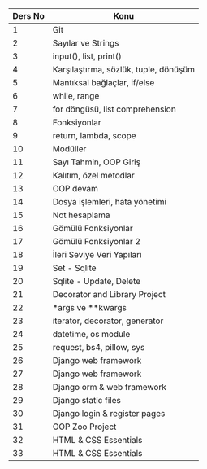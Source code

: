 | Ders No | Konu                                  |
| ------- | ------------------------------------- |
| 1       | Git                                   |
| 2       | Sayılar ve Strings                    |
| 3       | input(), list, print()                |
| 4       | Karşılaştırma, sözlük, tuple, dönüşüm |
| 5       | Mantıksal bağlaçlar, if/else          |
| 6       | while, range                          |
| 7       | for döngüsü, list comprehension       |
| 8       | Fonksiyonlar                          |
| 9       | return, lambda, scope                 |
| 10      | Modüller                              |
| 11      | Sayı Tahmin, OOP Giriş                |
| 12      | Kalıtım, özel metodlar                |
| 13      | OOP devam                             |
| 14      | Dosya işlemleri, hata yönetimi        |
| 15      | Not hesaplama                         |
| 16      | Gömülü Fonksiyonlar                   |
| 17      | Gömülü Fonksiyonlar 2                 |
| 18      | İleri Seviye Veri Yapıları            |
| 19      | Set - Sqlite                          |
| 20      | Sqlite - Update, Delete               |
| 21      | Decorator and Library Project         |
| 22      | \*args ve \*\*kwargs                  |
| 23      | iterator, decorator, generator        |
| 24      | datetime, os module                   |
| 25      | request, bs4, pillow, sys             |
| 26      | Django web framework                  |
| 27      | Django web framework                  |
| 28      | Django orm & web framework            |
| 29      | Django static files                   |
| 30      | Django login & register pages         |
| 31      | OOP Zoo Project                       |
| 32      | HTML & CSS Essentials                 |
| 33      | HTML & CSS Essentials                 |
